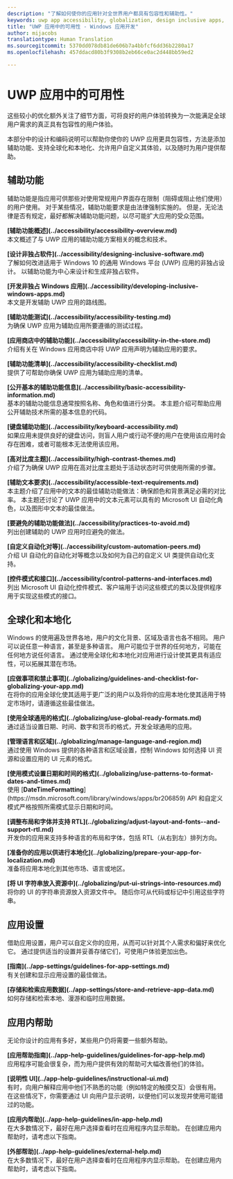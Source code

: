 ```yaml
---
description: "了解如何使你的应用针对全世界用户都具有包容性和辅助性。"
keywords: uwp app accessibility, globalization, design inclusive apps, accessibility app requirements
title: "UWP 应用中的可用性 - Windows 应用开发"
author: mijacobs
translationtype: Human Translation
ms.sourcegitcommit: 5370dd078db81de606b7a4bbfcf6dd36b2280a17
ms.openlocfilehash: 457ddacd80b3f9308b2eb66ce0ac2d448bb59ed2

---
```


<link rel="stylesheet" href="https://az835927.vo.msecnd.net/sites/uwp/Resources/css/custom.css"> 

# UWP 应用中的可用性

这些较小的优化额外关注了细节方面，可将良好的用户体验转换为一次能满足全球用户需求的真正具有包容性的用户体验。

本部分中的设计和编码说明可以帮助你使你的 UWP 应用更具包容性，方法是添加辅助功能、支持全球化和本地化、允许用户自定义其体验，以及随时为用户提供帮助。


## 辅助功能

辅助功能是指应用可供那些对使用常规用户界面存在限制（阻碍或阻止他们使用）的用户使用。 对于某些情况，辅助功能要求是由法律强制实施的。 但是，无论法律是否有规定，最好都解决辅助功能问题，以尽可能扩大应用的受众范围。

<div class="side-by-side">
<div class="side-by-side-content">
  <div class="side-by-side-content-left">
<p><b>[辅助功能概述](../accessibility/accessibility-overview.md)</b> <br/> 本文概述了与 UWP 应用的辅助功能方案相关的概念和技术。</p>
  </div>
  <div class="side-by-side-content-right">
<p><b>[设计非独占软件](../accessibility/designing-inclusive-software.md)</b><br/>了解如何改进适用于 Windows 10 的通用 Windows 平台 (UWP) 应用的非独占设计。  以辅助功能为中心来设计和生成非独占软件。</p>
  </div>
</div>
</div>

<div class="side-by-side">
<div class="side-by-side-content">
  <div class="side-by-side-content-left">
<p><b>[开发非独占 Windows 应用](../accessibility/developing-inclusive-windows-apps.md)</b><br/> 本文是开发辅助 UWP 应用的路线图。</p>
  </div>
  <div class="side-by-side-content-right">
<p><b>[辅助功能测试](../accessibility/accessibility-testing.md) </b><br/>为确保 UWP 应用为辅助应用所要遵循的测试过程。</p>
  </div>
</div>
</div>

<div class="side-by-side">
<div class="side-by-side-content">
  <div class="side-by-side-content-left">
<p><b>[应用商店中的辅助功能](../accessibility/accessibility-in-the-store.md)</b><br/>介绍有关在 Windows 应用商店中将 UWP 应用声明为辅助应用的要求。</p>
  </div>
  <div class="side-by-side-content-right">
<p><b>[辅助功能清单](../accessibility/accessibility-checklist.md)</b><br/>提供了可帮助你确保 UWP 应用为辅助应用的清单。</p>
  </div>
</div>
</div>

<div class="side-by-side">
<div class="side-by-side-content">
  <div class="side-by-side-content-left">
<p><b>[公开基本的辅助功能信息](../accessibility/basic-accessibility-information.md)</b><br/>基本的辅助功能信息通常按照名称、角色和值进行分类。 本主题介绍可帮助应用公开辅助技术所需的基本信息的代码。</p>
  </div>
  <div class="side-by-side-content-right">
<p><b>[键盘辅助功能](../accessibility/keyboard-accessibility.md)</b><br/>如果应用未提供良好的键盘访问，则盲人用户或行动不便的用户在使用该应用时会存在困难，或者可能根本无法使用该应用。</p>
  </div>
</div>
</div>

<div class="side-by-side">
<div class="side-by-side-content">
  <div class="side-by-side-content-left">
<p><b>[高对比度主题](../accessibility/high-contrast-themes.md)</b><br/>介绍了为确保 UWP 应用在高对比度主题处于活动状态时可供使用所需的步骤。 </p>
  </div>
  <div class="side-by-side-content-right">
<p><b>[辅助文本要求](../accessibility/accessible-text-requirements.md)</b><br/>本主题介绍了应用中的文本的最佳辅助功能做法：确保颜色和背景满足必需的对比率。 本主题还讨论了 UWP 应用中的文本元素可以具有的 Microsoft UI 自动化角色，以及图形中文本的最佳做法。</p>
  </div>
</div>
</div>

<div class="side-by-side">
<div class="side-by-side-content">
  <div class="side-by-side-content-left">
<p><b>[要避免的辅助功能做法](../accessibility/practices-to-avoid.md)</b><br/>列出创建辅助的 UWP 应用时应避免的做法。</p>
  </div>
  <div class="side-by-side-content-right">
<p><b>[自定义自动化对等](../accessibility/custom-automation-peers.md)</b><br/>介绍 UI 自动化的自动化对等概念以及如何为自己的自定义 UI 类提供自动化支持。</p>
  </div>
</div>
</div>

<div class="side-by-side">
<div class="side-by-side-content">
  <div class="side-by-side-content-left">
<p><b>[控件模式和接口](../accessibility/control-patterns-and-interfaces.md)</b><br/>列出 Microsoft UI 自动化控件模式、客户端用于访问这些模式的类以及提供程序用于实现这些模式的接口。</p>
  </div>
  <div class="side-by-side-content-right">
<p><b></b>   
</p>
  </div>
</div>
</div>



## 全球化和本地化

Windows 的使用遍及世界各地，用户的文化背景、区域及语言也各不相同。 用户可以说任意一种语言，甚至是多种语言。 用户可能位于世界的任何地方，可能在任何地方说任何语言。 通过使用全球化和本地化对应用进行设计使其更具有适应性，可以拓展其潜在市场。 

<div class="side-by-side">
<div class="side-by-side-content">
  <div class="side-by-side-content-left">
<p><b>[应做事项和禁止事项](../globalizing/guidelines-and-checklist-for-globalizing-your-app.md)</b><br/>在将你的应用全球化使其适用于更广泛的用户以及将你的应用本地化使其适用于特定市场时，请遵循这些最佳做法。</p>
  </div>
  <div class="side-by-side-content-right">
<p><b>[使用全球通用的格式](../globalizing/use-global-ready-formats.md)</b><br/>通过适当设置日期、时间、数字和货币的格式，开发全球通用的应用。</p>
  </div>
</div>
</div>

<div class="side-by-side">
<div class="side-by-side-content">
  <div class="side-by-side-content-left">
<p><b>[管理语言和区域](../globalizing/manage-language-and-region.md)</b><br/>通过使用 Windows 提供的各种语言和区域设置，控制 Windows 如何选择 UI 资源和设置应用的 UI 元素的格式。</p>
  </div>
  <div class="side-by-side-content-right">
<p><b>[使用模式设置日期和时间的格式](../globalizing/use-patterns-to-format-dates-and-times.md)</b><br/>使用 [<strong>DateTimeFormatting</strong>](https://msdn.microsoft.com/library/windows/apps/br206859) API 和自定义模式严格按照所需模式显示日期和时间。</p>
  </div>
</div>
</div>

<div class="side-by-side">
<div class="side-by-side-content">
  <div class="side-by-side-content-left">
<p><b>[调整布局和字体并支持 RTL](../globalizing/adjust-layout-and-fonts--and-support-rtl.md)</b><br/>开发你的应用来支持多种语言的布局和字体，包括 RTL（从右到左）排列方向。</p>
  </div>
  <div class="side-by-side-content-right">
<p><b>[准备你的应用以供进行本地化](../globalizing/prepare-your-app-for-localization.md)</b><br/>准备将应用本地化到其他市场、语言或地区。</p>
  </div>
</div>
</div>

<div class="side-by-side">
<div class="side-by-side-content">
  <div class="side-by-side-content-left">
<p><b>[将 UI 字符串放入资源中](../globalizing/put-ui-strings-into-resources.md)</b><br/>将你的 UI 的字符串资源放入资源文件中。 随后你可从代码或标记中引用这些字符串。</p>
  </div>
  <div class="side-by-side-content-right">
<b></b>   
<p></p>
  </div>
</div>
</div>


## 应用设置

借助应用设置，用户可以自定义你的应用，从而可以针对其个人需求和偏好来优化它。 通过提供适当的设置并妥善存储它们，可使用户体验更加出色。 

<div class="side-by-side">
<div class="side-by-side-content">
  <div class="side-by-side-content-left">
<p><b>[指南](../app-settings/guidelines-for-app-settings.md)</b><br/>有关创建和显示应用设置的最佳做法。</p>
  </div>
  <div class="side-by-side-content-right">
<p><b>[存储和检索应用数据](../app-settings/store-and-retrieve-app-data.md)</b><br/>如何存储和检索本地、漫游和临时应用数据。</p>
  </div>
</div>
</div>

## 应用内帮助
无论你设计的应用有多好，某些用户仍将需要一些额外帮助。 

<div class="side-by-side">
<div class="side-by-side-content">
  <div class="side-by-side-content-left">
<p><b>[应用帮助指南](../app-help-guidelines/guidelines-for-app-help.md)</b><br/>应用程序可能会很复杂，而为用户提供有效的帮助可大幅改善他们的体验。 
</p>
  </div>
  <div class="side-by-side-content-right">
<p><b>[说明性 UI](../app-help-guidelines/instructional-ui.md)</b><br/>有时，向用户解释应用中他们不熟悉的功能（例如特定的触摸交互）会很有用。 在这些情况下，你需要通过 UI 向用户显示说明，以便他们可以发现并使用可能错过的功能。</p>
  </div>
</div>
</div>

<div class="side-by-side">
<div class="side-by-side-content">
  <div class="side-by-side-content-left">
<p><b>[应用内帮助](../app-help-guidelines/in-app-help.md)</b><br/>在大多数情况下，最好在用户选择查看时在应用程序内显示帮助。 在创建应用内帮助时，请考虑以下指南。</p>
  </div>
  <div class="side-by-side-content-right">
<p><b>[外部帮助](../app-help-guidelines/external-help.md)</b><br/>在大多数情况下，最好在用户选择查看时在应用程序内显示帮助。 在创建应用内帮助时，请考虑以下指南。</p>
  </div>
</div>
</div>






<!--HONumber=Jul16_HO1-->



